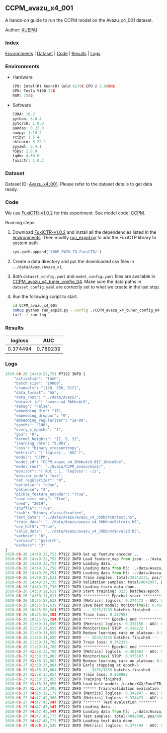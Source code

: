 ## CCPM_avazu_x4_001

A hands-on guide to run the CCPM model on the Avazu_x4_001 dataset.

Author: [XUEPAI](https://github.com/xue-pai)

### Index
[Environments](#Environments) | [Dataset](#Dataset) | [Code](#Code) | [Results](#Results) | [Logs](#Logs)

### Environments
+ Hardware

  ```python
  CPU: Intel(R) Xeon(R) Gold 6278C CPU @ 2.60GHz
  GPU: Tesla V100 32G
  RAM: 755G

  ```

+ Software

  ```python
  CUDA: 10.2
  python: 3.6.4
  pytorch: 1.0.0
  pandas: 0.22.0
  numpy: 1.19.2
  scipy: 1.5.4
  sklearn: 0.22.1
  pyyaml: 5.4.1
  h5py: 2.8.0
  tqdm: 4.60.0
  fuxictr: 1.0.2
  ```

### Dataset
Dataset ID: [Avazu_x4_001](https://github.com/openbenchmark/BARS/blob/master/ctr_prediction/datasets/Avazu/README.md#Avazu_x4_001). Please refer to the dataset details to get data ready.

### Code

We use [FuxiCTR-v1.0.2](fuxictr_url) for this experiment. See model code: [CCPM](https://github.com/xue-pai/FuxiCTR/blob/v1.0.2/fuxictr/pytorch/models/CCPM.py).

Running steps:

1. Download [FuxiCTR-v1.0.2](fuxictr_url) and install all the dependencies listed in the [environments](#environments). Then modify [run_expid.py](./run_expid.py#L5) to add the FuxiCTR library to system path
    
    ```python
    sys.path.append('YOUR_PATH_TO_FuxiCTR/')
    ```

2. Create a data directory and put the downloaded csv files in `../data/Avazu/Avazu_x1`.

3. Both `dataset_config.yaml` and `model_config.yaml` files are available in [CCPM_avazu_x4_tuner_config_04](./CCPM_avazu_x4_tuner_config_04). Make sure the data paths in `dataset_config.yaml` are correctly set to what we create in the last step.

4. Run the following script to start.

    ```bash
    cd CCPM_avazu_x4_001
    nohup python run_expid.py --config ./CCPM_avazu_x4_tuner_config_04 --expid CCPM_avazu_x4_017_75c68752 --gpu 0 > run.log &
    tail -f run.log
    ```

### Results

| logloss | AUC  |
|:--------------------:|:--------------------:|
| 0.374494 | 0.789239  |


### Logs
```python
2020-06-26 14:49:22,751 P7122 INFO {
    "activation": "Tanh",
    "batch_size": "10000",
    "channels": "[128, 256, 512]",
    "data_format": "h5",
    "data_root": "../data/Avazu/",
    "dataset_id": "avazu_x4_3bbbc4c9",
    "debug": "False",
    "embedding_dim": "16",
    "embedding_dropout": "0",
    "embedding_regularizer": "1e-08",
    "epochs": "100",
    "every_x_epochs": "1",
    "gpu": "0",
    "kernel_heights": "[7, 5, 3]",
    "learning_rate": "0.001",
    "loss": "binary_crossentropy",
    "metrics": "['logloss', 'AUC']",
    "model": "CCPM",
    "model_id": "CCPM_avazu_x4_3bbbc4c9_017_16dce5de",
    "model_root": "./Avazu/CCPM_avazu/min2/",
    "monitor": "{'AUC': 1, 'logloss': -1}",
    "monitor_mode": "max",
    "net_regularizer": "0",
    "optimizer": "adam",
    "patience": "2",
    "pickle_feature_encoder": "True",
    "save_best_only": "True",
    "seed": "2019",
    "shuffle": "True",
    "task": "binary_classification",
    "test_data": "../data/Avazu/avazu_x4_3bbbc4c9/test.h5",
    "train_data": "../data/Avazu/avazu_x4_3bbbc4c9/train.h5",
    "use_hdf5": "True",
    "valid_data": "../data/Avazu/avazu_x4_3bbbc4c9/valid.h5",
    "verbose": "0",
    "version": "pytorch",
    "workers": "3"
}
2020-06-26 14:49:22,753 P7122 INFO Set up feature encoder...
2020-06-26 14:49:22,753 P7122 INFO Load feature_map from json: ../data/Avazu/avazu_x4_3bbbc4c9/feature_map.json
2020-06-26 14:49:22,754 P7122 INFO Loading data...
2020-06-26 14:49:22,758 P7122 INFO Loading data from h5: ../data/Avazu/avazu_x4_3bbbc4c9/train.h5
2020-06-26 14:49:26,291 P7122 INFO Loading data from h5: ../data/Avazu/avazu_x4_3bbbc4c9/valid.h5
2020-06-26 14:49:27,631 P7122 INFO Train samples: total/32343172, pos/5492052, neg/26851120, ratio/16.98%
2020-06-26 14:49:27,730 P7122 INFO Validation samples: total/4042897, pos/686507, neg/3356390, ratio/16.98%
2020-06-26 14:49:27,730 P7122 INFO Loading train data done.
2020-06-26 14:50:11,611 P7122 INFO Start training: 3235 batches/epoch
2020-06-26 14:50:11,611 P7122 INFO ************ Epoch=1 start ************
2020-06-26 18:25:57,638 P7122 INFO [Metrics] logloss: 0.374473 - AUC: 0.789223
2020-06-26 18:25:57,639 P7122 INFO Save best model: monitor(max): 0.414750
2020-06-26 18:25:58,001 P7122 INFO --- 3235/3235 batches finished ---
2020-06-26 18:25:58,053 P7122 INFO Train loss: 0.387957
2020-06-26 18:25:58,054 P7122 INFO ************ Epoch=1 end ************
2020-06-26 21:59:31,656 P7122 INFO [Metrics] logloss: 0.378156 - AUC: 0.788378
2020-06-26 21:59:31,659 P7122 INFO Monitor(max) STOP: 0.410222 !
2020-06-26 21:59:31,659 P7122 INFO Reduce learning rate on plateau: 0.000100
2020-06-26 21:59:31,659 P7122 INFO --- 3235/3235 batches finished ---
2020-06-26 21:59:31,709 P7122 INFO Train loss: 0.342339
2020-06-26 21:59:31,709 P7122 INFO ************ Epoch=2 end ************
2020-06-27 01:38:33,799 P7122 INFO [Metrics] logloss: 0.401963 - AUC: 0.777150
2020-06-27 01:38:33,802 P7122 INFO Monitor(max) STOP: 0.375187 !
2020-06-27 01:38:33,802 P7122 INFO Reduce learning rate on plateau: 0.000010
2020-06-27 01:38:33,804 P7122 INFO Early stopping at epoch=3
2020-06-27 01:38:33,804 P7122 INFO --- 3235/3235 batches finished ---
2020-06-27 01:38:33,854 P7122 INFO Train loss: 0.298888
2020-06-27 01:38:33,855 P7122 INFO Training finished.
2020-06-27 01:38:33,855 P7122 INFO Load best model: /cache/XXX/FuxiCTR/benchmarks/Avazu/CCPM_avazu/min2/avazu_x4_3bbbc4c9/CCPM_avazu_x4_3bbbc4c9_017_16dce5de_model.ckpt
2020-06-27 01:38:34,395 P7122 INFO ****** Train/validation evaluation ******
2020-06-27 04:26:32,179 P7122 INFO [Metrics] logloss: 0.342947 - AUC: 0.839513
2020-06-27 04:47:42,986 P7122 INFO [Metrics] logloss: 0.374473 - AUC: 0.789223
2020-06-27 04:47:43,047 P7122 INFO ******** Test evaluation ********
2020-06-27 04:47:43,047 P7122 INFO Loading data...
2020-06-27 04:47:43,047 P7122 INFO Loading data from h5: ../data/Avazu/avazu_x4_3bbbc4c9/test.h5
2020-06-27 04:47:43,773 P7122 INFO Test samples: total/4042898, pos/686507, neg/3356391, ratio/16.98%
2020-06-27 04:47:43,773 P7122 INFO Loading test data done.
2020-06-27 05:08:22,545 P7122 INFO [Metrics] logloss: 0.374494 - AUC: 0.789239

```
